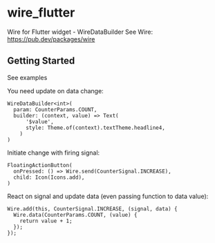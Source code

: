 # wire_flutter

Wire for Flutter widget - WireDataBuilder
See Wire: https://pub.dev/packages/wire

## Getting Started
See examples

You need update on data change:
```
WireDataBuilder<int>(
  param: CounterParams.COUNT,
  builder: (context, value) => Text(
      '$value',
      style: Theme.of(context).textTheme.headline4,
    )
)
```
Initiate change with firing signal:
```
FloatingActionButton(
  onPressed: () => Wire.send(CounterSignal.INCREASE),
  child: Icon(Icons.add),
)
```
React on signal and update data (even passing function to data value):
```
Wire.add(this, CounterSignal.INCREASE, (signal, data) {
  Wire.data(CounterParams.COUNT, (value) {
    return value + 1;
  });
});
```

